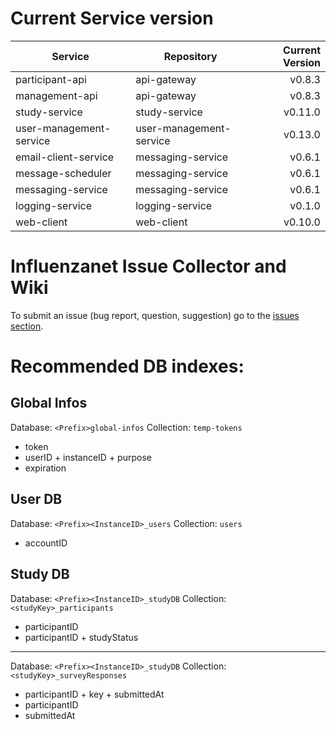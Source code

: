 # Current Service version

| Service        | Repository           | Current Version  |
| -------------- | -------------------- | ----------------:|
| participant-api      | api-gateway | v0.8.3 |
| management-api      | api-gateway | v0.8.3 |
| study-service      | study-service | v0.11.0 |
| user-management-service      | user-management-service | v0.13.0 |
| email-client-service      | messaging-service | v0.6.1 |
| message-scheduler      | messaging-service | v0.6.1 |
| messaging-service      | messaging-service | v0.6.1 |
| logging-service      | logging-service | v0.1.0 |
| web-client      | web-client | v0.10.0 |


# Influenzanet Issue Collector and Wiki

To submit an issue (bug report, question, suggestion) go to the [issues section](https://github.com/influenzanet/influenzanet/issues).

# Recommended DB indexes:

## Global Infos
Database: 
```<Prefix>global-infos```
Collection: 
```temp-tokens```

- token
- userID + instanceID + purpose
- expiration

## User DB
Database: 
```<Prefix><InstanceID>_users```
Collection: 
```users```

- accountID

## Study DB
Database: 
```<Prefix><InstanceID>_studyDB```
Collection: 
```<studyKey>_participants```

- participantID
- participantID + studyStatus

---

Database: 
```<Prefix><InstanceID>_studyDB```
Collection: 
```<studyKey>_surveyResponses```

- participantID + key + submittedAt
- participantID
- submittedAt
